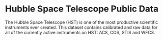 # Hubble Space Telescope Public Data

The Hubble Space Telescope (HST) is one of the most productive scientific instruments ever created. This dataset contains calibrated and raw data for all of the currently active instruments on HST: ACS, COS, STIS and WFC3.